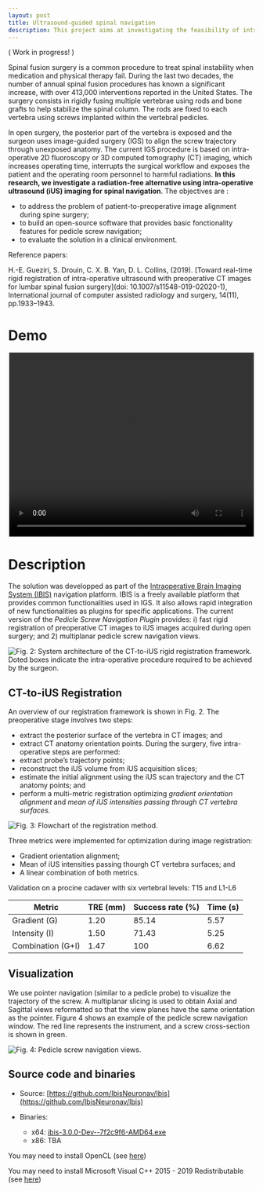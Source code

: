 ```yaml
---
layout: post
title: Ultrasound-guided spinal navigation
description: This project aims at investigating the feasibility of intra-operative ultrasound (iUS) guidance for spinal fusion surgery. We address the problem of patient-to-preoperative CT image alignment during open spine surgery. The suftware is open-source and freely available as a plugin feature of the IBIS neuronavigation software.
---
```


( Work in progress! )


Spinal fusion surgery is a common procedure to treat spinal instability when medication and physical therapy fail. During the last two decades, the number of annual spinal fusion procedures has known a significant increase, with over 413,000 interventions reported in the United States. The surgery consists in rigidly fusing multiple vertebrae using rods and bone grafts to help stabilize the spinal column.  The rods are fixed to each vertebra using screws implanted within the vertebral pedicles. 

In open surgery, the posterior part of the vertebra is exposed and the surgeon uses image-guided surgery (IGS) to align the screw trajectory through unexposed anatomy. The current IGS procedure is based on intra-operative 2D fluoroscopy or 3D computed tomography (CT) imaging, which increases operating time, interrupts the surgical workflow and exposes the patient and the operating room personnel to harmful radiations. **In this research, we investigate a radiation-free alternative using intra-operative ultrasound (iUS) imaging for spinal navigation**. The objectives are : 
* to address the problem of patient-to-preoperative image alignment during spine surgery;
* to build an open-source software that provides basic fonctionality features for pedicle screw navigation;
* to evaluate the solution in a clinical environment.

Reference papers:

H.-E. Gueziri, S. Drouin, C. X. B. Yan, D. L. Collins, (2019). [Toward real-time rigid registration of intra-operative ultrasound with preoperative CT images for lumbar spinal fusion surgery](doi: 10.1007/s11548-019-02020-1), International journal of computer assisted radiology and surgery, 14(11), pp.1933–1943.

# Demo

<center>
<div class="embed-responsive embed-responsive-16by9">
    <video width="500" height="375" controls="true" class="embed-responsive-item">
      <source src="{{site.baseurl}}/assets/videos/spineVideo.mp4" type="video/mp4" />
    </video>
</div>
</center>

# Description

The solution was developped as part of the [Intraoperative Brain Imaging System (IBIS)]() navigation platform. IBIS is a freely available platform that provides common functionalities used in IGS. It also allows rapid integration of new functionalities as plugins for specific applications. The current version of the *Pedicle Screw Navigation Plugin* provides: i) fast rigid registration of preoperative CT images to iUS images acquired during open surgery; and 2) multiplanar pedicle screw navigation views.

![Fig. 2: System architecture of the CT-to-iUS rigid registration framework. Doted boxes indicate the intra-operative procedure required to be achieved by the surgeon.]({{site.baseurl}}/assets/images/spine/pediclescrewnav-software.png)

## CT-to-iUS Registration

An overview of our registration framework is shown in Fig. 2. 
The preoperative stage involves two steps: 
* extract the posterior surface of the vertebra in CT images; and
* extract CT anatomy orientation points.
During the surgery, five intra-operative steps are performed: 
* extract probe’s trajectory points;
* reconstruct the iUS volume from iUS acquisition slices;
* estimate the initial alignment using the iUS scan trajectory and the CT anatomy points; and
* perform a multi-metric registration optimizing *gradient orientation alignment* and *mean of iUS intensities passing through CT vertebra surfaces*.

![Fig. 3: Flowchart of the registration method.]({{site.baseurl}}/assets/images/spine/pediclescrewnav-registration.png)

Three metrics were implemented for optimization during image registration:
* Gradient orientation alignment;
* Mean of iUS intensities passing thourgh CT vertebra surfaces; and
* A linear combination of both metrics.

Validation on a procine cadaver with six vertebral levels: T15 and L1-L6

Metric 			| TRE (mm) 	| Success rate (%) 	| Time (s)
------------------------- | ----------------- | ----------------------- | -----------
Gradient (G) 		| 1.20 		| 85.14 			| 5.57
Intensity (I) 		|1.50 		| 71.43 			| 5.25
Combination (G+I) | 1.47 		| 100 			| 6.62

## Visualization

We use pointer navigation (similar to a pedicle probe) to visualize the trajectory of the screw. A multiplanar slicing is used to obtain Axial and Sagittal views reformatted so that the view planes have the same orientation as the pointer. Figure 4 shows an example of the pedicle screw navigation window. The red line represents the instrument, and a screw cross-section is shown in green.

![Fig. 4: Pedicle screw navigation views.]({{site.baseurl}}/assets/images/spine/navigation.png)

## Source code and binaries

* Source: [https://github.com/IbisNeuronav/Ibis](https://github.com/IbisNeuronav/Ibis)

* Binaries: 
  * x64: [ibis-3.0.0-Dev--7f2c9f6-AMD64.exe](https://github.com/hgueziri/hgueziri.github.io/raw/master/assets/bins/ibis-3.0.0-Dev--7f2c9f6-AMD64.exe)
  * x86: TBA

You may need to install OpenCL (see [here](https://streamhpc.com/blog/2015-03-16/how-to-install-opencl-on-windows/))

You may need to install Microsoft Visual C++ 2015 - 2019 Redistributable (see [here](https://support.microsoft.com/en-gb/help/2977003/the-latest-supported-visual-c-downloads))

